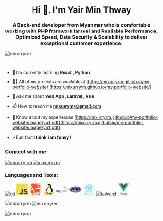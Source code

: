 <h1 align="center">Hi 👋, I'm Yair Min Thway</h1>
<h3 align="center">A Back-end developer from Myanmar who is comfortable working with PHP framwork laravel and Realiable Performance, Optimized Speed, Data Security & Scalability to deliver exceptional customer experience.</h3>

<p align="left"> <img src="https://komarev.com/ghpvc/?username=mixurryrm&label=Profile%20views&color=0e75b6&style=flat" alt="mixurryrm" /> </p>

<p align="left"> <a href="https://twitter.com/" target="blank"><img src="https://img.shields.io/twitter/follow/?logo=twitter&style=for-the-badge" alt="" /></a> </p>

- 🌱 I’m currently learning **React , Python**

- 👨‍💻 All of my projects are available at [https://mixurryrm.github.io/my-portfolio-website/](https://mixurryrm.github.io/my-portfolio-website/)

- 💬 Ask me about **Web App , Laravel , Vue**

- 📫 How to reach me **mixurrymr@gmail.com**

- 📄 Know about my experiences [https://mixurryrm.github.io/my-portfolio-website/image/ymt.pdf](https://mixurryrm.github.io/my-portfolio-website/image/ymt.pdf)

- ⚡ Fun fact **I think I am funny !**

<h3 align="left">Connect with me:</h3>
<p align="left">
<a href="https://linkedin.com/in/mixurry rm" target="blank"><img align="center" src="https://raw.githubusercontent.com/rahuldkjain/github-profile-readme-generator/master/src/images/icons/Social/linked-in-alt.svg" alt="mixurry rm" height="30" width="40" /></a>
<a href="https://fb.com/mixurry rm" target="blank"><img align="center" src="https://raw.githubusercontent.com/rahuldkjain/github-profile-readme-generator/master/src/images/icons/Social/facebook.svg" alt="mixurry rm" height="30" width="40" /></a>
</p>

<h3 align="left">Languages and Tools:</h3>
<p align="left"> <a href="https://git-scm.com/" target="_blank" rel="noreferrer"> <img src="https://www.vectorlogo.zone/logos/git-scm/git-scm-icon.svg" alt="git" width="40" height="40"/> </a> <a href="https://developer.mozilla.org/en-US/docs/Web/JavaScript" target="_blank" rel="noreferrer"> <img src="https://raw.githubusercontent.com/devicons/devicon/master/icons/javascript/javascript-original.svg" alt="javascript" width="40" height="40"/> </a> <a href="https://laravel.com/" target="_blank" rel="noreferrer"> <img src="https://raw.githubusercontent.com/devicons/devicon/master/icons/laravel/laravel-plain-wordmark.svg" alt="laravel" width="40" height="40"/> </a> <a href="https://www.linux.org/" target="_blank" rel="noreferrer"> <img src="https://raw.githubusercontent.com/devicons/devicon/master/icons/linux/linux-original.svg" alt="linux" width="40" height="40"/> </a> <a href="https://www.mysql.com/" target="_blank" rel="noreferrer"> <img src="https://raw.githubusercontent.com/devicons/devicon/master/icons/mysql/mysql-original-wordmark.svg" alt="mysql" width="40" height="40"/> </a> <a href="https://www.php.net" target="_blank" rel="noreferrer"> <img src="https://raw.githubusercontent.com/devicons/devicon/master/icons/php/php-original.svg" alt="php" width="40" height="40"/> </a> <a href="https://reactjs.org/" target="_blank" rel="noreferrer"> <img src="https://raw.githubusercontent.com/devicons/devicon/master/icons/react/react-original-wordmark.svg" alt="react" width="40" height="40"/> </a> <a href="https://tailwindcss.com/" target="_blank" rel="noreferrer"> <img src="https://www.vectorlogo.zone/logos/tailwindcss/tailwindcss-icon.svg" alt="tailwind" width="40" height="40"/> </a> <a href="https://vuejs.org/" target="_blank" rel="noreferrer"> <img src="https://raw.githubusercontent.com/devicons/devicon/master/icons/vuejs/vuejs-original-wordmark.svg" alt="vuejs" width="40" height="40"/> </a> </p>

<p><img align="left" src="https://github-readme-stats.vercel.app/api/top-langs?username=mixurryrm&show_icons=true&locale=en&layout=compact" alt="mixurryrm" /></p>

<p>&nbsp;<img align="center" src="https://github-readme-stats.vercel.app/api?username=mixurryrm&show_icons=true&locale=en" alt="mixurryrm" /></p>

<p><img align="center" src="https://github-readme-streak-stats.herokuapp.com/?user=mixurryrm&" alt="mixurryrm" /></p>

